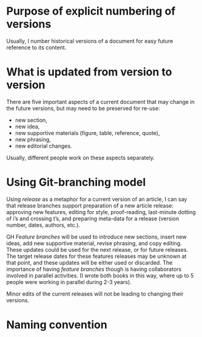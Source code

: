 # Purpose of explicit numbering of versions

Usually, I number historical versions of a document for easy future
reference to its content.

# What is updated from version to version

There are five important aspects of a current document that may change
in the future versions, but may need to be preserved for re-use:
-   new section,
-   new idea,
-   new supportive materials (figure, table, reference, quote),
-   new phrasing,
-   new editorial changes.

Usually, different people work on these aspects separately.

# Using Git-branching model

Using *release* as a metaphor for a current version of an article, I can
say that release branches support preparation of a new article release:
approving new features, editing for style, proof-reading, last-minute
dotting of i’s and crossing t’s, and preparing meta-data for a release
(version number, dates, authors, etc.).

GH *Feature branches* will be used to introduce new sections, insert new
ideas, add new supportive material, revise phrasing, and copy editing.
These updates could be used for the next release, or for future
releases. The target release dates for these features releases may be
unknown at that point, and these updates will be either used or
discarded. The importance of having *feature branches* though is having
collaborators involved in parallel activities. (I wrote both books in
this way, where up to 5 people were working in parallel during 2-3
years).

Minor edits of the current releases will not be leading to changing
their versions.

# Naming convention
